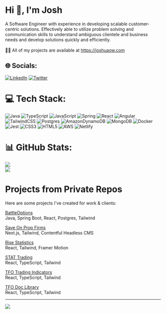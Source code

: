 # Hi 👋, I'm Josh
A Software Engineer with experience in developing scalable customer-centric solutions. Effectively able to utilize problem solving and communication skills to understand ambiguous clientele and business needs and develop solutions quickly and efficiently.<br><br>
👨‍💻 All of my projects are available at https://joshuaow.com


## 🌐 Socials:
[![LinkedIn](https://img.shields.io/badge/LinkedIn-%230077B5.svg?logo=linkedin&logoColor=white)](https://linkedin.com/in/JoshuaOwDev) [![Twitter](https://img.shields.io/badge/Twitter-%231DA1F2.svg?logo=Twitter&logoColor=white)](https://twitter.com/JoshuaOwDev) 

# 💻 Tech Stack:
![Java](https://img.shields.io/badge/java-%23ED8B00.svg?style=for-the-badge&logo=openjdk&logoColor=white) ![TypeScript](https://img.shields.io/badge/typescript-%23007ACC.svg?style=for-the-badge&logo=typescript&logoColor=white) ![JavaScript](https://img.shields.io/badge/javascript-%23323330.svg?style=for-the-badge&logo=javascript&logoColor=%23F7DF1E) ![Spring](https://img.shields.io/badge/spring-%236DB33F.svg?style=for-the-badge&logo=spring&logoColor=white) ![React](https://img.shields.io/badge/react-%2320232a.svg?style=for-the-badge&logo=react&logoColor=%2361DAFB) ![Angular](https://img.shields.io/badge/angular-%23DD0031.svg?style=for-the-badge&logo=angular&logoColor=white) ![TailwindCSS](https://img.shields.io/badge/tailwindcss-%2338B2AC.svg?style=for-the-badge&logo=tailwind-css&logoColor=white) ![Postgres](https://img.shields.io/badge/postgres-%23316192.svg?style=for-the-badge&logo=postgresql&logoColor=white) ![AmazonDynamoDB](https://img.shields.io/badge/Amazon%20DynamoDB-4053D6?style=for-the-badge&logo=Amazon%20DynamoDB&logoColor=white) ![MongoDB](https://img.shields.io/badge/MongoDB-%234ea94b.svg?style=for-the-badge&logo=mongodb&logoColor=white) ![Docker](https://img.shields.io/badge/docker-%230db7ed.svg?style=for-the-badge&logo=docker&logoColor=white) ![Jest](https://img.shields.io/badge/-jest-%23C21325?style=for-the-badge&logo=jest&logoColor=white) ![CSS3](https://img.shields.io/badge/css3-%231572B6.svg?style=for-the-badge&logo=css3&logoColor=white) ![HTML5](https://img.shields.io/badge/html5-%23E34F26.svg?style=for-the-badge&logo=html5&logoColor=white) ![AWS](https://img.shields.io/badge/AWS-%23FF9900.svg?style=for-the-badge&logo=amazon-aws&logoColor=white) ![Netlify](https://img.shields.io/badge/netlify-%23000000.svg?style=for-the-badge&logo=netlify&logoColor=#00C7B7)
# 📊 GitHub Stats:
![](https://github-readme-streak-stats.herokuapp.com/?user=joshuaow91&theme=radical&hide_border=false)<br/>
![](https://github-readme-stats.vercel.app/api/top-langs/?username=joshuaow91&theme=radical&hide_border=false&include_all_commits=false&count_private=false&layout=compact)

# Projects from Private Repos

Here are some projects I've created for work & clients:

[BattleOptions](https://contest.stratalerts.com/)  
Java, Spring Boot, React, Postgres, Tailwind  
 
[Save On Prop Firms](https://www.saveonpropfirms.com/)  
Next.js, Tailwind, Contentful Headless CMS

[Rise Statistics](https://risestatistics.com/)    
React, Tailwind, Framer Motion

[STAT Trading](https://stratalerts.com/)  
React, TypeScript, Tailwind  

[TFO Trading Indicators](https://stratalerts.com/tfo)  
React, TypeScript, Tailwind  

[TFO Doc Library](https://tfodocs.netlify.app/)  
React, TypeScript, Tailwind  

---


[![](https://visitcount.itsvg.in/api?id=joshuaow91&icon=0&color=0)](https://visitcount.itsvg.in)

<!-- Proudly created with GPRM ( https://gprm.itsvg.in ) -->
